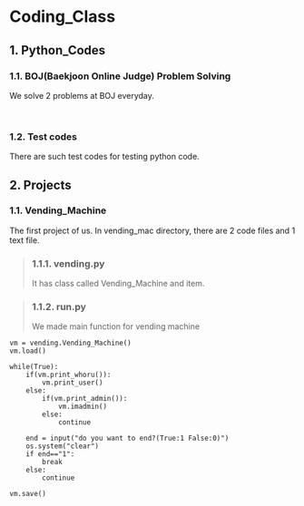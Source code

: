 # Coding_Class

## 1. Python_Codes

### 1.1. BOJ(Baekjoon Online Judge) Problem Solving
We solve 2 problems at BOJ everyday.

<br>

### 1.2. Test codes
There are such test codes for testing python code.

## 2. Projects

### 1.1. Vending_Machine
The first project of us.
In vending_mac directory, there are 2 code files and 1 text file.

> ### 1.1.1. vending.py
> It has class called Vending_Machine and item.

> ### 1.1.2. run.py
> We made main function for vending machine

```
vm = vending.Vending_Machine()
vm.load()

while(True):
    if(vm.print_whoru()):
        vm.print_user()
    else:
        if(vm.print_admin()):
            vm.imadmin()
        else:
            continue

    end = input("do you want to end?(True:1 False:0)")
    os.system("clear")
    if end=="1":
        break
    else:
        continue

vm.save()
```
